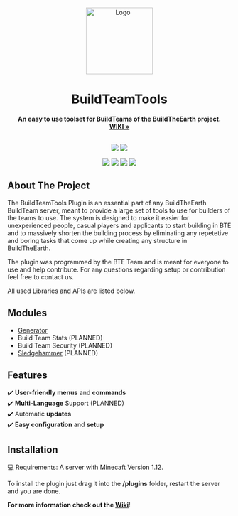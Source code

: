 <br />

<p align="Center">
  <a href="https://github.com/BuildTheEarth/BuildTeamTools">
    <img src="https://user-images.githubusercontent.com/66020920/167615506-89e56374-327e-413f-85d9-0179e4a7a3c9.png" alt="Logo" width="150" height="150">
  </a>
</p>

<h1 align="Center">BuildTeamTools</h1>

<p align="center">
  <b>An easy to use toolset for BuildTeams of the BuildTheEarth project.</b>
  <br/>
  <a href="https://github.com/BuildTheEarth/BuildTeamTools"><strong>WIKI »</strong></a>
  <br/><br/>
</p>

<p align="center">
    <a href="https://github.com/BuildTheEarth"><img src="https://img.shields.io/badge/project-community-orange.svg?colorA=3c3c3c&label=BuildTheEarth"></a>
    <a href="https://www.discord.gg/buildtheearth"><img src="https://img.shields.io/discord/690908396404080650?label=Discord"></a>
</p>
<p align="center">
    <a href="https://www.spigotmc.org/resources/buildteamtools.101854/"><img src="https://img.shields.io/spiget/downloads/101854?color=green&label=Downloads"></a>
    <a href="https://www.spigotmc.org/resources/buildteamtools.101854/"><img src="https://img.shields.io/spiget/version/101854?label=Version"></a>
    <a href="https://github.com/BuildTheEarth/BuildTeamTools"><img src="https://img.shields.io/tokei/lines/github/BuildTheEarth/BuildTeamTools"></a>
    <a href="https://github.com/BuildTheEarth/BuildTeamTools"><img src="https://img.shields.io/github/repo-size/BuildTheEarth/BuildTeamTools"></a>
</p>  


<!-- ABOUT THE PROJECT -->
## About The Project

The BuildTeamTools Plugin is an essential part of any BuildTheEarth BuildTeam server, meant to provide a large set of tools to use for builders of the teams to use. The system is designed to make it easier for unexperienced people, casual players and applicants to start building in BTE and to massively shorten the building process by eliminating any repetetive and boring tasks that come up while creating any structure in BuildTheEarth.

The plugin was programmed by the BTE Team and is meant for everyone to use and help contribute. For any questions regarding setup or contribution feel free to contact us.

All used Libraries and APIs are listed below.

## Modules

- [Generator](https://github.com/BuildTheEarth/BuildTeamTools/wiki/Generator)
- Build Team Stats (PLANNED)
- Build Team Security (PLANNED)
- [Sledgehammer](https://github.com/noahhusby/Sledgehammer) (PLANNED)

## Features
✔️ **User-friendly menus** and **commands**<br/>
✔️ **Multi-Language** Support (PLANNED)<br/>
✔️ Automatic **updates**<br/>
✔️ **Easy configuration** and **setup**<br/>

<!-- INSTALLATION -->
## Installation
💻 Requirements: A server with Minecaft Version 1.12.</br>

To install the plugin just drag it into the **/plugins** folder, restart the server and you are done.</br>

**For more information check out the [Wiki](https://github.com/BuildTheEarth/BuildTeamTools/wiki/Installation)**!
